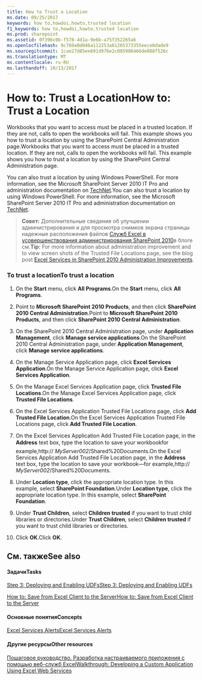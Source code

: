 ```yaml
---
title: How to Trust a Location
ms.date: 09/25/2017
keywords: how to,howdoi,howto,trusted location
f1_keywords: how to,howdoi,howto,trusted location
ms.prod: sharepoint
ms.assetid: 0f396c0b-f578-4d1a-9e6b-a75f352265ab
ms.openlocfilehash: 9c769a0d046a112253a61265373355eece0dade9
ms.sourcegitcommit: 1cae27d85ee691d976e2c085986466de088f526c
ms.translationtype: MT
ms.contentlocale: ru-RU
ms.lasthandoff: 10/13/2017
---
```

# <a name="how-to-trust-a-location"></a><span data-ttu-id="7fb14-103">How to: Trust a Location</span><span class="sxs-lookup"><span data-stu-id="7fb14-103">How to: Trust a Location</span></span>

<span data-ttu-id="7fb14-p101">Workbooks that you want to access must be placed in a trusted location. If they are not, calls to open the workbooks will fail. This example shows you how to trust a location by using the SharePoint Central Administration page.</span><span class="sxs-lookup"><span data-stu-id="7fb14-p101">Workbooks that you want to access must be placed in a trusted location. If they are not, calls to open the workbooks will fail. This example shows you how to trust a location by using the SharePoint Central Administration page.</span></span> 
  
    
    

<span data-ttu-id="7fb14-p102">You can also trust a location by using Windows PowerShell. For more information, see the Microsoft SharePoint Server 2010 IT Pro and administration documentation on  [TechNet](http://technet.microsoft.com/en-us/library/ee428287%28office.14%29.aspx).</span><span class="sxs-lookup"><span data-stu-id="7fb14-p102">You can also trust a location by using Windows PowerShell. For more information, see the Microsoft SharePoint Server 2010 IT Pro and administration documentation on  [TechNet](http://technet.microsoft.com/en-us/library/ee428287%28office.14%29.aspx).</span></span> 
> <span data-ttu-id="7fb14-109">**Совет:** Дополнительные сведения об улучшении администрирования и для просмотра снимков экрана страницы надежные расположения файлов [Служб Excel в усовершенствования администрирования SharePoint 2010](http://blogs.msdn.com/excel/archive/2009/11/16/excel-services-in-sharepoint-2010-administration-improvements.aspx)в блоге см.</span><span class="sxs-lookup"><span data-stu-id="7fb14-109">**Tip:** For more information about administration improvement and to view screen shots of the Trusted File Locations page, see the blog post  [Excel Services in SharePoint 2010 Administration Improvements](http://blogs.msdn.com/excel/archive/2009/11/16/excel-services-in-sharepoint-2010-administration-improvements.aspx).</span></span> 
  
    
    


### <a name="to-trust-a-location"></a><span data-ttu-id="7fb14-110">To trust a location</span><span class="sxs-lookup"><span data-stu-id="7fb14-110">To trust a location</span></span>


1. <span data-ttu-id="7fb14-111">On the **Start** menu, click **All Programs**.</span><span class="sxs-lookup"><span data-stu-id="7fb14-111">On the **Start** menu, click **All Programs**.</span></span> 
    
  
2. <span data-ttu-id="7fb14-112">Point to **Microsoft SharePoint 2010 Products**, and then click **SharePoint 2010 Central Administration**.</span><span class="sxs-lookup"><span data-stu-id="7fb14-112">Point to **Microsoft SharePoint 2010 Products**, and then click **SharePoint 2010 Central Administration**.</span></span> 
    
  
3. <span data-ttu-id="7fb14-113">On the SharePoint 2010 Central Administration page, under **Application Management**, click **Manage service applications**.</span><span class="sxs-lookup"><span data-stu-id="7fb14-113">On the SharePoint 2010 Central Administration page, under **Application Management**, click **Manage service applications**.</span></span>
    
  
4. <span data-ttu-id="7fb14-114">On the Manage Service Application page, click **Excel Services Application**.</span><span class="sxs-lookup"><span data-stu-id="7fb14-114">On the Manage Service Application page, click **Excel Services Application**.</span></span>
    
  
5. <span data-ttu-id="7fb14-115">On the Manage Excel Services Application page, click **Trusted File Locations**.</span><span class="sxs-lookup"><span data-stu-id="7fb14-115">On the Manage Excel Services Application page, click **Trusted File Locations**.</span></span> 
    
  
6. <span data-ttu-id="7fb14-116">On the Excel Services Application Trusted File Locations page, click **Add Trusted File Location**.</span><span class="sxs-lookup"><span data-stu-id="7fb14-116">On the Excel Services Application Trusted File Locations page, click **Add Trusted File Location**.</span></span> 
    
  
7. <span data-ttu-id="7fb14-117">On the Excel Services Application Add Trusted File Location page, in the **Address** text box, type the location to save your workbookfor example,http:// _MyServer002_/Shared%20Documents.</span><span class="sxs-lookup"><span data-stu-id="7fb14-117">On the Excel Services Application Add Trusted File Location page, in the **Address** text box, type the location to save your workbook—for example,http:// _MyServer002_/Shared%20Documents.</span></span> 
    
  
8. <span data-ttu-id="7fb14-p103">Under **Location type**, click the appropriate location type. In this example, select **SharePoint Foundation**.</span><span class="sxs-lookup"><span data-stu-id="7fb14-p103">Under **Location type**, click the appropriate location type. In this example, select **SharePoint Foundation**.</span></span>
    
  
9. <span data-ttu-id="7fb14-120">Under **Trust Children**, select **Children trusted** if you want to trust child libraries or directories.</span><span class="sxs-lookup"><span data-stu-id="7fb14-120">Under **Trust Children**, select **Children trusted** if you want to trust child libraries or directories.</span></span>
    
  
10. <span data-ttu-id="7fb14-121">Click **OK**.</span><span class="sxs-lookup"><span data-stu-id="7fb14-121">Click **OK**.</span></span>
    
  

## <a name="see-also"></a><span data-ttu-id="7fb14-122">См. также</span><span class="sxs-lookup"><span data-stu-id="7fb14-122">See also</span></span>


#### <a name="tasks"></a><span data-ttu-id="7fb14-123">Задачи</span><span class="sxs-lookup"><span data-stu-id="7fb14-123">Tasks</span></span>


  
    
    
 [<span data-ttu-id="7fb14-124">Step 3: Deploying and Enabling UDFs</span><span class="sxs-lookup"><span data-stu-id="7fb14-124">Step 3: Deploying and Enabling UDFs</span></span>](step-3-deploying-and-enabling-udfs.md)
  
    
    
 [<span data-ttu-id="7fb14-125">How to: Save from Excel Client to the Server</span><span class="sxs-lookup"><span data-stu-id="7fb14-125">How to: Save from Excel Client to the Server</span></span>](how-to-save-from-excel-client-to-the-server.md)
#### <a name="concepts"></a><span data-ttu-id="7fb14-126">Основные понятия</span><span class="sxs-lookup"><span data-stu-id="7fb14-126">Concepts</span></span>


  
    
    
 [<span data-ttu-id="7fb14-127">Excel Services Alerts</span><span class="sxs-lookup"><span data-stu-id="7fb14-127">Excel Services Alerts</span></span>](excel-services-alerts.md)
#### <a name="other-resources"></a><span data-ttu-id="7fb14-128">Другие ресурсы</span><span class="sxs-lookup"><span data-stu-id="7fb14-128">Other resources</span></span>


  
    
    
 [<span data-ttu-id="7fb14-129">Пошаговое руководство. Разработка настраиваемого приложения с помощью веб-служб Excel</span><span class="sxs-lookup"><span data-stu-id="7fb14-129">Walkthrough: Developing a Custom Application Using Excel Web Services</span></span>](walkthrough-developing-a-custom-application-using-excel-web-services.md)
